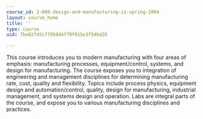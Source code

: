 ```yaml
---
course_id: 2-008-design-and-manufacturing-ii-spring-2004
layout: course_home
title: ''
type: course
uid: 7be82f45c77958d4f79f915e3f54bd26

---
```

This course introduces you to modern manufacturing with four areas of emphasis: manufacturing processes, equipment/control, systems, and design for manufacturing. The course exposes you to integration of engineering and management disciplines for determining manufacturing rate, cost, quality and flexibility. Topics include process physics, equipment design and automation/control, quality, design for manufacturing, industrial management, and systems design and operation. Labs are integral parts of the course, and expose you to various manufacturing disciplines and practices.
